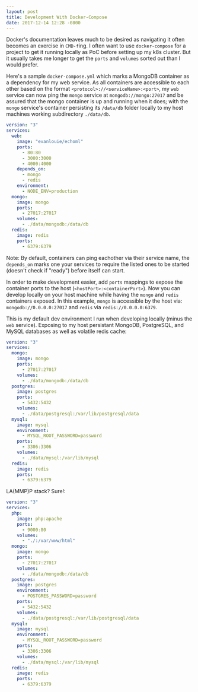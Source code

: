 ```yaml
---
layout: post
title: Development With Docker-Compose
date: 2017-12-14 12:28 -0800
---
```


Docker's documentation leaves much to be desired as navigating it often becomes an exercise in `CMD-f`ing. I often want to use `docker-compose` for a project to get it running locally as PoC before setting up my k8s cluster. But it usually takes me longer to get the `ports` and `volumes` sorted out than I would prefer.

Here's a sample `docker-compose.yml` which marks a MongoDB container as a dependency for my web service. As all containers are accessible to each other based on the format `<protocol>://<serviceName>:<port>`, my `web` service can now ping the `mongo` service at `mongodb://mongo:27017` and be assured that the mongo container is up and running when it does; with the `mongo` service's container persisting its `/data/db` folder locally to my host machines working subdirectory `./data/db`.

```yaml
version: "3"
services:
  web:
    image: "evanlouie/echoml"
    ports:
      - 80:80
      - 3000:3000
      - 4000:4000
    depends_on:
      - mongo
      - redis
    environment:
      - NODE_ENV=production
  mongo:
    image: mongo
    ports:
      - 27017:27017
    volumes:
      - ./data/mongodb:/data/db
  redis:
    image: redis
    ports:
      - 6379:6379
```

Note: By default, containers can ping eachother via their service name, the `depends_on` marks one your services to require the listed ones to be started (doesn't check if "ready") before itself can start.

In order to make development easier, add `ports` mappings to expose the container ports to the host (`<hostPort>:<containerPort>`). Now you can develop locally on your host machine while having the `mongo` and `redis` containers exposed. In this example, `mongo` is accessible by the host via: `mongodb://0.0.0.0:27017` and `redis` via `redis://0.0.0.0:6379`.

This is my default dev environment I run when developing locally (minus the `web` service). Exposing to my host persistant MongoDB, PostgreSQL, and MySQL databases as well as volatile redis cache:

```yaml
version: "3"
services:
  mongo:
    image: mongo
    ports:
      - 27017:27017
    volumes:
      - ./data/mongodb:/data/db
  postgres:
    image: postgres
    ports:
      - 5432:5432
    volumes:
      - ./data/postgresql:/var/lib/postgresql/data
  mysql:
    image: mysql
    environment:
      - MYSQL_ROOT_PASSWORD=password
    ports:
      - 3306:3306
    volumes:
      - ./data/mysql:/var/lib/mysql
  redis:
    image: redis
    ports:
      - 6379:6379
```

LA(MMP)P stack? Sure!:

```yaml
version: "3"
services:
  php:
    image: php:apache
    ports:
      - 9000:80
    volumes:
      - "./:/var/www/html"
  mongo:
    image: mongo
    ports:
      - 27017:27017
    volumes:
      - ./data/mongodb:/data/db
  postgres:
    image: postgres
    environment:
      - POSTGRES_PASSWORD=password
    ports:
      - 5432:5432
    volumes:
      - ./data/postgresql:/var/lib/postgresql/data
  mysql:
    image: mysql
    environment:
      - MYSQL_ROOT_PASSWORD=password
    ports:
      - 3306:3306
    volumes:
      - ./data/mysql:/var/lib/mysql
  redis:
    image: redis
    ports:
      - 6379:6379
```

